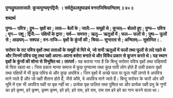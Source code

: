 **पुण्यद्रुमलताजालै: कूजत्पुण्यमृगद्विजै: ।** **सर्वर्तुफलपुष्पाढ्यं वनराजिश्रियान्वितम् ॥ ४०॥** 

**शब्दार्थ** 

**पुण्य—** **पवित्र** **; द्रुम—** **वृक्षों का** **; लता—** **बेलों के** **; जालै:—** **समूहों से** **; कूजत्—** **बोलते हुए** **; पुण्य—** **पवित्र** **; मृग—** **पशु** **; द्विजै:—** **पक्षियों के द्वारा** **; सर्व—** **समस्त** **; ऋतु—** **ऋतुओं में** **; फल—** **फलों से** **; पुष्प—** **फूलों से** **; आढ्यम्—** **सश्पन्न** **;** **वन-राजि—** **वृक्षों के कुंजों की** **; श्रिया—** **सुन्दरता से** **; अन्वितम्—** **सुशोभित।** **.** 

**सरोवर के तट पवित्र वृक्षों तथा लताओं के समूहों से घिरे थे, जो सभी ऋतुओं में** **फलों तथा फूलों से लदे रहते थे और जिनमें पवित्र पशु तथा पक्षी अपना-अपना बसेरा** **बनाते थे और विविध प्रकार से कूजन करते थे। यह स्थान वृक्षों के कुंजों की शोभा से** **विभूषित था।** **तात्पर्य :** यह बताया गया है कि बिन्दु सरोवर पवित्र वृक्षों तथा पकि्षयों से घिरा रहता था। जिस प्रकार मानव समाज में कुछ पुण्यात्मा तथा कुछ पापी लोग होते हैं उसी प्रकार वृक्षों तथा पक्षियों में भी कुछ पवित्र थे और कुछ अपवित्र। जिन वृक्षों में अच्छे फल या फूल नहीं लगते वे अपवित्र माने जाते हैं और जो पक्षी शैतान होते हैं, जैसे कौवे, वे अपवित्र माने जाते हैं। बिन्दु सरोवर के चारों ओर की भूमि में एक भी अपवित्र पक्षी या वृक्ष नहीं था। प्रत्येक वृक्ष फलित तथा पुष्पित था और प्रत्येक पक्षी प्रभु के गुणों का हरे कृष्ण, हरे कृष्ण, कृष्ण कृष्ण, हरे हरे; हरे राम, हरे राम, राम राम हरे हरे का गान करने वाला था।  